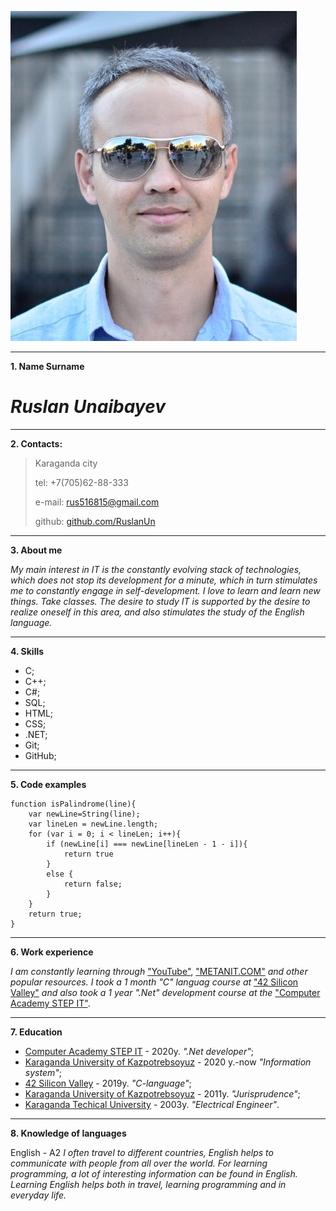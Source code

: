 ![My photo](img/photo.JPG)
***
**1. Name Surname**
 # ***Ruslan Unaibayev***
 ***
**2. Contacts:**
>Karaganda city
>
>tel: +7(705)62-88-333
>
>e-mail: [rus516815@gmail.com ](https://www.gmail.com)
>
>github: [github.com/RuslanUn ](https://github.com/RuslanUn)
***
**3. About me**

*My main interest in IT is the constantly evolving stack of technologies, which does not stop its development for a minute, which in turn stimulates me to constantly engage in self-development. I love to learn and learn new things. Take classes. The desire to study IT is supported by the desire to realize oneself in this area, and also stimulates the study of the English language.*
***
**4. Skills**
* С;
* С++;
* C#;
* SQL;
* HTML;
* CSS;
* .NET;
* Git;
* GitHub;
***
**5. Code examples**

    function isPalindrome(line){
        var newLine=String(line);
        var lineLen = newLine.length;
        for (var i = 0; i < lineLen; i++){
            if (newLine[i] === newLine[lineLen - 1 - i]){ 
                return true
            } 
            else {
                return false;
            }
        }
        return true;
    }
***
**6. Work experience**

*I am constantly learning through* ["YouTube"](https://www.youtube.com/), ["METANIT.COM"](https://www.METANIT.COM/) *and other popular resources. I took a 1 month "C" languag course at* ["42 Silicon Valley"](https://www.42.us.org/) *and also took a 1 year ".Net" development course at the* ["Computer Academy STEP IT"](https://itstep.md/).
***
**7. Education**
* [Computer Academy STEP IT](https://itstep.md/) - 2020y.
*".Net developer"*;
* [Karaganda University of Kazpotrebsoyuz](https://www.keu.kz/) - 2020 y.-now
*"Information system"*;
* [42 Silicon Valley](https://www.42.us.org/) - 2019y.
*"C-language"*;
* [Karaganda University of Kazpotrebsoyuz](https://www.keu.kz/) - 2011y.
*"Jurisprudence"*;
* [Karaganda Techical University](https://www.kstu.kz/) - 2003y.
*"Electrical Engineer"*.
***
**8. Knowledge of languages**

English - A2
*I often travel to different countries, English helps to communicate with people from all over the world. For learning programming, a lot of interesting information can be found in English. Learning English helps both in travel, learning programming and in everyday life.*
